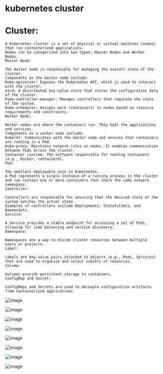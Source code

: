 # kubernetes cluster


# Cluster:
```
A Kubernetes cluster is a set of physical or virtual machines (nodes) that run containerized applications.
Nodes can be categorized into two types: Master Nodes and Worker Nodes.
Master Node:

The master node is responsible for managing the overall state of the cluster.
Components on the master node include:
Kube-apiserver: Exposes the Kubernetes API, which is used to interact with the cluster.
etcd: A distributed key-value store that stores the configuration data of the cluster.
Kube-controller-manager: Manages controllers that regulate the state of the system.
Kube-scheduler: Assigns work (containers) to nodes based on resource requirements and constraints.
Worker Node:

Worker nodes are where the containers run. They host the applications and services.
Components on a worker node include:
Kubelet: Communicates with the master node and ensures that containers are running in a Pod.
Kube-proxy: Maintains network rules on nodes. It enables communication between Pods across the cluster.
Container runtime: The software responsible for running containers (e.g., Docker, containerd).
Pod:

The smallest deployable unit in Kubernetes.
A Pod represents a single instance of a running process in the cluster and can contain one or more containers that share the same network namespace.
Controller:

Controllers are responsible for ensuring that the desired state of the system matches the actual state.
Examples of controllers include Deployments, StatefulSets, and DaemonSets.
Service:

A Service provides a stable endpoint for accessing a set of Pods, allowing for load balancing and service discovery.
Namespace:

Namespaces are a way to divide cluster resources between multiple users or projects.
Label:

Labels are key-value pairs attached to objects (e.g., Pods, Services) that are used to organize and select subsets of resources.
Volume:

Volumes provide persistent storage to containers.
ConfigMap and Secret:

ConfigMaps and Secrets are used to decouple configuration artifacts from containerized applications.

```

![image](https://github.com/Nahin-CDR/Kubernetes/assets/45636041/64650f59-1d13-4e25-885c-27e8c0e531a9)

![image](https://github.com/Nahin-CDR/Kubernetes/assets/45636041/2acc103a-374e-4aa4-9f6f-fbb38b6989c8)


![image](https://github.com/Nahin-CDR/Kubernetes/assets/45636041/9bda9da6-bce2-4115-a4cf-c724d0eb519c)

![image](https://github.com/Nahin-CDR/Kubernetes/assets/45636041/5bd3c916-4a17-40fd-afb2-ea3c14cb33a0)

![image](https://github.com/Nahin-CDR/Kubernetes/assets/45636041/416c6fcc-9a1c-4fd7-899a-25bc884c7f27)

![image](https://github.com/Nahin-CDR/Kubernetes/assets/45636041/7a08549b-6092-417f-849e-ec15497c4408)

![image](https://github.com/Nahin-CDR/Kubernetes/assets/45636041/87141f18-6c31-41b8-97b0-536900ee0da9)


![image](https://github.com/Nahin-CDR/Kubernetes/assets/45636041/97785cca-30cb-487d-8b65-af47f56debf1)
